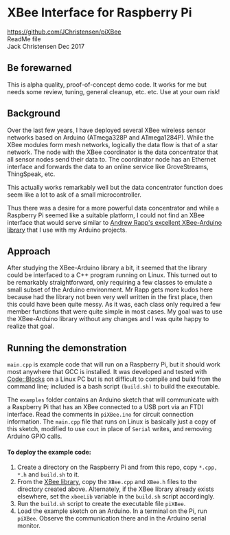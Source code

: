 # XBee Interface for Raspberry Pi #
https://github.com/JChristensen/piXBee  
ReadMe file  
Jack Christensen Dec 2017

## Be forewarned
This is alpha quality, proof-of-concept demo code. It works for me but needs some review, tuning, general cleanup, etc. etc. Use at your own risk!

## Background
Over the last few years, I have deployed several XBee wireless sensor networks based on Arduino (ATmega328P and ATmega1284P). While the XBee modules form mesh networks, logically the data flow is that of a star network. The node with the XBee coordinator is the data concentrator that all sensor nodes send their data to. The coordinator node has an Ethernet interface and forwards the data to an online service like GroveStreams, ThingSpeak, etc.

This actually works remarkably well but the data concentrator function does seem like a lot to ask of a small microcontroller.

Thus there was a desire for a more powerful data concentrator and while a Raspberry Pi seemed like a suitable platform, I could not find an XBee interface that would serve similar to [Andrew Rapp's excellent XBee-Arduino library](https://github.com/andrewrapp/xbee-arduino) that I use with my Arduino projects.

## Approach
After studying the XBee-Arduino library a bit, it seemed that the library could be interfaced to a C++ program running on Linux. This turned out to be remarkably straightforward, only requiring a few classes to emulate a small subset of the Arduino environment. Mr Rapp gets more kudos here because had the library not been very well written in the first place, then this could have been quite messy. As it was, each class only required a few member functions that were quite simple in most cases. My goal was to use the XBee-Arduino library without any changes and I was quite happy to realize that goal.

## Running the demonstration
`main.cpp` is example code that will run on a Raspberry Pi, but it should work most anywhere that GCC is installed. It was developed and tested with [Code::Blocks](http://www.codeblocks.org/) on a Linux PC but is not difficult to compile and build from the command line; included is a bash script `(build.sh)` to build the executable.

The `examples` folder contains an Arduino sketch that will communicate with a Raspberry Pi that has an XBee connected to a USB port via an FTDI interface. Read the comments in `piXBee.ino` for circuit connection information. The `main.cpp` file that runs on Linux is basically just a copy of this sketch, modified to use `cout` in place of `Serial` writes, and removing Arduino GPIO calls.

#### To deploy the example code: ####
1. Create a directory on the Raspberry Pi and from this repo, copy `*.cpp, *.h` and `build.sh` to it.
2. From the [XBee library](https://github.com/andrewrapp/xbee-arduino), copy the `XBee.cpp` and `XBee.h` files to the directory created above. Alternately, if the XBee library already exists elsewhere, set the `xbeeLib` variable in the `build.sh` script accordingly.
3. Run the `build.sh` script to create the executable file `piXBee`.
4. Load the example sketch on an Arduino. In a terminal on the Pi, run `piXBee`. Observe the communication there and in the Arduino serial monitor.
